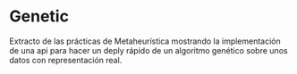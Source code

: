 # Genetic

Extracto de las prácticas de Metaheurística mostrando la implementación de una api para hacer un deply rápido de un algoritmo genético sobre unos datos con representación real.
